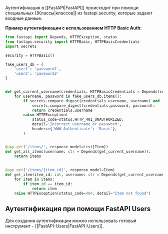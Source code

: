 Аутентификация в [[FastAPI|FastAPI]] происходит при помощи специальных [[Классы|классов]] из fastapi.security, которые задают входные данные.

**Пример аутентификации с использованием HTTP Basic Auth:**

```Python
from fastapi import Depends, HTTPException, status
from fastapi.security import HTTPBasic, HTTPBasicCredentials
import secrets

security = HTTPBasic()

fake_users_db = {
    'user1': 'password1',
    'user2': 'password2'
}


def get_current_username(credentials: HTTPBasicCredentials = Depends(security)):
	for username, password in fake_users_db.items():
		if secrets.compare_digest(credentials.username, username) and
			secrets.compare_digest(credentials.password, password):
			return credentials.username
		raise HTTPException(
			status_code=status.HTTP_401_UNAUTHORIZED,
			detail='Incorrect username or password',
			headers={'WWW-Authenticate': 'Basic'},
		)


@app.get('/items/', response_model=List[Item])  
def get_all_items(username: str = Depends(get_current_username)):  
    return items  
  
  
@app.get('/items/{item_id}', response_model=Item)  
def get_item(item_id: int, username: str = Depends(get_current_username)):  
    for item in items:  
        if item.id == item_id:  
            return item  
    raise HTTPException(status_code=404, detail="Item not found")
```

## Аутентификация при помощи FastAPI Users

Для создания аутентификации можно использовать готовый инструмент - [[FastAPI-Users|FastAPI-Users]].